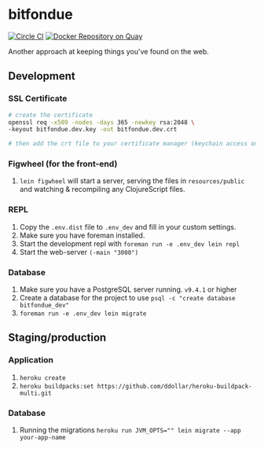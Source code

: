 # bitfondue

[![Circle CI](https://circleci.com/gh/bitfondue/bitfondue-website.svg?style=svg)](https://circleci.com/gh/bitfondue/bitfondue-website)
[![Docker Repository on Quay](https://quay.io/repository/bitfondue/bitfondue-website/status "Docker Repository on Quay")](https://quay.io/repository/bitfondue/bitfondue-website)

Another approach at keeping things you've found on the web.

## Development

### SSL Certificate

```bash
# create the certificate
openssl req -x509 -nodes -days 365 -newkey rsa:2048 \
-keyout bitfondue.dev.key -out bitfondue.dev.crt

# then add the crt file to your certificate manager (keychain access on OS X)
```

### Figwheel (for the front-end)

1. `lein figwheel` will start a server, serving the files in `resources/public` and watching & recompiling any ClojureScript files.

### REPL

1. Copy the `.env.dist` file to `.env_dev` and fill in your custom settings.
1. Make sure you have foreman installed.
1. Start the development repl with `foreman run -e .env_dev lein repl`
1. Start the web-server `(-main "3000")`

### Database

1. Make sure you have a PostgreSQL server running. `v9.4.1` or higher
1. Create a database for the project to use `psql -c "create database bitfondue_dev"`
1. `foreman run -e .env_dev lein migrate`

## Staging/production

### Application

1. `heroku create`
1. `heroku buildpacks:set https://github.com/ddollar/heroku-buildpack-multi.git`

### Database

1. Running the migrations `heroku run JVM_OPTS="" lein migrate --app your-app-name`
